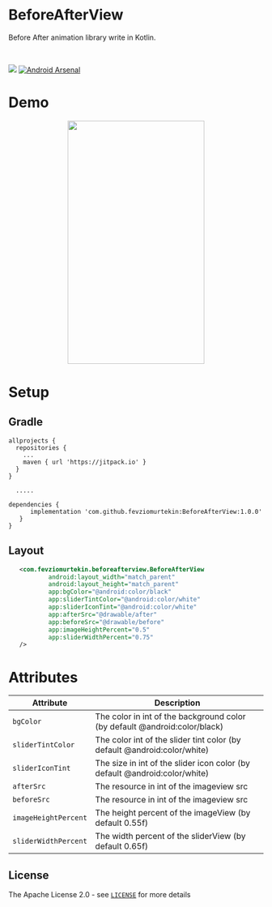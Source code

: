 # BeforeAfterView

Before After animation library write in Kotlin.

<br>

[![](https://jitpack.io/v/fevziomurtekin/BeforeAfterView.svg)](https://jitpack.io/#fevziomurtekin/BeforeAfterView) [![Android Arsenal]( https://img.shields.io/badge/Android%20Arsenal-BeforeAfterView-green.svg?style=flat )]( https://android-arsenal.com/details/1/7782 )

# Demo

<p align="center">
<img src="https://github.com/fevziomurtekin/BeforeAfterView/blob/master/art/record.gif" width="270"  height="480" />
</p>

# Setup
## Gradle
```Gradle
allprojects {
  repositories {
    ...
    maven { url 'https://jitpack.io' }
  }
}
  
  .....

dependencies {
      implementation 'com.github.fevziomurtekin:BeforeAfterView:1.0.0'
   }
}
```

## Layout

```xml
   <com.fevziomurtekin.beforeafterview.BeforeAfterView
           android:layout_width="match_parent"
           android:layout_height="match_parent"
           app:bgColor="@android:color/black"
           app:sliderTintColor="@android:color/white"
           app:sliderIconTint="@android:color/white"
           app:afterSrc="@drawable/after"
           app:beforeSrc="@drawable/before"
           app:imageHeightPercent="0.5"
           app:sliderWidthPercent="0.75"
   />

```

 # Attributes

  | Attribute | Description |
| --- | --- |
| `bgColor` |The color in int of the background color (by default @android:color/black) | 
| `sliderTintColor` | The color int of the slider tint color (by default @android:color/white) |
| `sliderIconTint` | The size in int of the slider icon color (by default @android:color/white)|
| `afterSrc` | The resource in int of the imageview src|
| `beforeSrc` | The resource in int of the imageview src|
| `imageHeightPercent`|The height percent of the imageView (by default 0.55f) |
| `sliderWidthPercent` |The width percent of the sliderView (by default 0.65f) |

## License
The Apache License 2.0 - see [`LICENSE`](LICENSE) for more details
